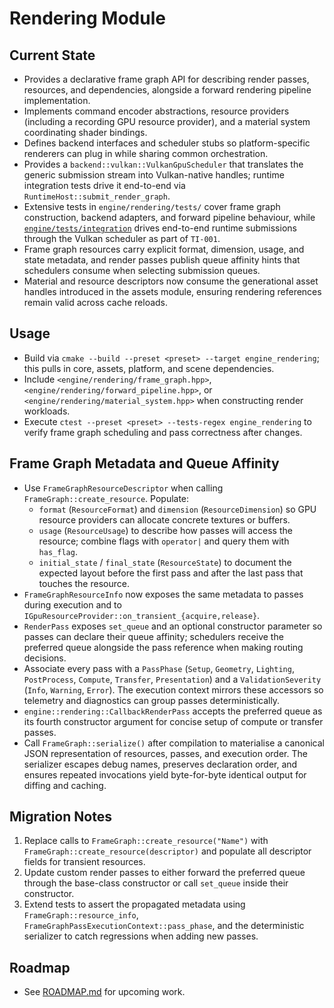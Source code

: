# Rendering Module

## Current State
- Provides a declarative frame graph API for describing render passes, resources, and dependencies, alongside a forward rendering pipeline implementation.
- Implements command encoder abstractions, resource providers (including a recording GPU resource provider), and a material system coordinating shader bindings.
- Defines backend interfaces and scheduler stubs so platform-specific renderers can plug in while sharing common orchestration.
- Provides a `backend::vulkan::VulkanGpuScheduler` that translates the generic submission stream into Vulkan-native handles; runtime integration tests drive it end-to-end via `RuntimeHost::submit_render_graph`.
- Extensive tests in `engine/rendering/tests/` cover frame graph construction,
  backend adapters, and forward pipeline behaviour, while
  [`engine/tests/integration`](../../../engine/tests/integration/README.md) drives end-to-end
  runtime submissions through the Vulkan scheduler as part of `TI-001`.
- Frame graph resources carry explicit format, dimension, usage, and state metadata, and render passes publish queue affinity hints that schedulers consume when selecting submission queues.
- Material and resource descriptors now consume the generational asset handles introduced in the assets module, ensuring rendering references remain valid across cache reloads.

## Usage
- Build via `cmake --build --preset <preset> --target engine_rendering`; this pulls in core, assets, platform, and scene dependencies.
- Include `<engine/rendering/frame_graph.hpp>`, `<engine/rendering/forward_pipeline.hpp>`, or `<engine/rendering/material_system.hpp>` when constructing render workloads.
- Execute `ctest --preset <preset> --tests-regex engine_rendering` to verify frame graph scheduling and pass correctness after changes.

## Frame Graph Metadata and Queue Affinity

- Use `FrameGraphResourceDescriptor` when calling `FrameGraph::create_resource`. Populate:
  - `format` (`ResourceFormat`) and `dimension` (`ResourceDimension`) so GPU resource providers can allocate concrete textures or buffers.
  - `usage` (`ResourceUsage`) to describe how passes will access the resource; combine flags with `operator|` and query them with `has_flag`.
  - `initial_state` / `final_state` (`ResourceState`) to document the expected layout before the first pass and after the last pass that touches the resource.
- `FrameGraphResourceInfo` now exposes the same metadata to passes during execution and to `IGpuResourceProvider::on_transient_{acquire,release}`.
- `RenderPass` exposes `set_queue` and an optional constructor parameter so passes can declare their queue affinity; schedulers receive the preferred queue alongside the pass reference when making routing decisions.
- Associate every pass with a `PassPhase` (`Setup`, `Geometry`, `Lighting`, `PostProcess`, `Compute`, `Transfer`, `Presentation`) and a `ValidationSeverity` (`Info`, `Warning`, `Error`). The execution context mirrors these accessors so telemetry and diagnostics can group passes deterministically.
- `engine::rendering::CallbackRenderPass` accepts the preferred queue as its fourth constructor argument for concise setup of compute or transfer passes.
- Call `FrameGraph::serialize()` after compilation to materialise a canonical JSON representation of resources, passes, and execution order. The serializer escapes debug names, preserves declaration order, and ensures repeated invocations yield byte-for-byte identical output for diffing and caching.

## Migration Notes

1. Replace calls to `FrameGraph::create_resource("Name")` with `FrameGraph::create_resource(descriptor)` and populate all descriptor fields for transient resources.
2. Update custom render passes to either forward the preferred queue through the base-class constructor or call `set_queue` inside their constructor.
3. Extend tests to assert the propagated metadata using `FrameGraph::resource_info`, `FrameGraphPassExecutionContext::pass_phase`, and the deterministic serializer to catch regressions when adding new passes.

## Roadmap
- See [ROADMAP.md](ROADMAP.md) for upcoming work.
